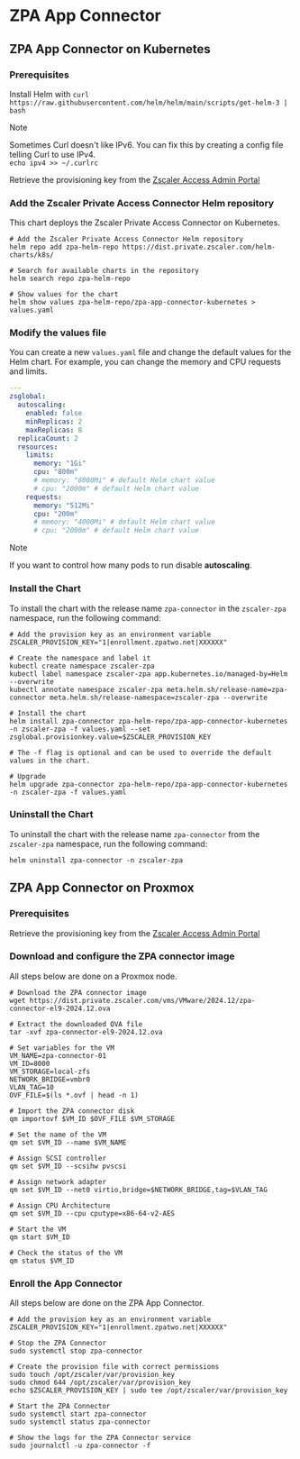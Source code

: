 # ZPA App Connector

## ZPA App Connector on Kubernetes

### Prerequisites

Install Helm with `curl https://raw.githubusercontent.com/helm/helm/main/scripts/get-helm-3 | bash`

> [!NOTE]
> Sometimes Curl doesn't like IPv6. You can fix this by creating a config file telling Curl to use IPv4.  
> `echo ipv4 >> ~/.curlrc`

Retrieve the provisioning key from the [Zscaler Access Admin Portal](https://console.zscaler.com/private#connectors)

### Add the Zscaler Private Access Connector Helm repository

This chart deploys the Zscaler Private Access Connector on Kubernetes.

```shell
# Add the Zscaler Private Access Connector Helm repository
helm repo add zpa-helm-repo https://dist.private.zscaler.com/helm-charts/k8s/

# Search for available charts in the repository
helm search repo zpa-helm-repo

# Show values for the chart
helm show values zpa-helm-repo/zpa-app-connector-kubernetes > values.yaml
```

### Modify the values file

You can create a new `values.yaml` file and change the default values for the Helm chart.
For example, you can change the memory and CPU requests and limits.

```yaml
---
zsglobal:
  autoscaling:
    enabled: false
    minReplicas: 2
    maxReplicas: 8
  replicaCount: 2
  resources:
    limits:
      memory: "1Gi"
      cpu: "800m"
      # memory: "8000Mi" # default Helm chart value
      # cpu: "2000m" # default Helm chart value
    requests:
      memory: "512Mi"
      cpu: "200m"
      # memory: "4000Mi" # default Helm chart value
      # cpu: "2000m" # default Helm chart value
```

> [!NOTE]
> If you want to control how many pods to run disable **autoscaling**.

### Install the Chart

To install the chart with the release name `zpa-connector` in the `zscaler-zpa` namespace, run the following command:

```shell
# Add the provision key as an environment variable
ZSCALER_PROVISION_KEY="1|enrollment.zpatwo.net|XXXXXX"
 
# Create the namespace and label it
kubectl create namespace zscaler-zpa
kubectl label namespace zscaler-zpa app.kubernetes.io/managed-by=Helm --overwrite
kubectl annotate namespace zscaler-zpa meta.helm.sh/release-name=zpa-connector meta.helm.sh/release-namespace=zscaler-zpa --overwrite

# Install the chart
helm install zpa-connector zpa-helm-repo/zpa-app-connector-kubernetes -n zscaler-zpa -f values.yaml --set zsglobal.provisionkey.value=$ZSCALER_PROVISION_KEY

# The -f flag is optional and can be used to override the default values in the chart.

# Upgrade
helm upgrade zpa-connector zpa-helm-repo/zpa-app-connector-kubernetes -n zscaler-zpa -f values.yaml
```

### Uninstall the Chart

To uninstall the chart with the release name `zpa-connector` from the `zscaler-zpa` namespace, run the following command:

```shell
helm uninstall zpa-connector -n zscaler-zpa
```

## ZPA App Connector on Proxmox

### Prerequisites

Retrieve the provisioning key from the [Zscaler Access Admin Portal](https://console.zscaler.com/private#connectors)

### Download and configure the ZPA connector image

All steps below are done on a Proxmox node.

```shell
# Download the ZPA connector image
wget https://dist.private.zscaler.com/vms/VMware/2024.12/zpa-connector-el9-2024.12.ova

# Extract the downloaded OVA file
tar -xvf zpa-connector-el9-2024.12.ova

# Set variables for the VM
VM_NAME=zpa-connector-01
VM_ID=8000
VM_STORAGE=local-zfs
NETWORK_BRIDGE=vmbr0
VLAN_TAG=10
OVF_FILE=$(ls *.ovf | head -n 1)

# Import the ZPA connector disk
qm importovf $VM_ID $OVF_FILE $VM_STORAGE

# Set the name of the VM
qm set $VM_ID --name $VM_NAME

# Assign SCSI controller
qm set $VM_ID --scsihw pvscsi

# Assign network adapter
qm set $VM_ID --net0 virtio,bridge=$NETWORK_BRIDGE,tag=$VLAN_TAG

# Assign CPU Architecture
qm set $VM_ID --cpu cputype=x86-64-v2-AES

# Start the VM
qm start $VM_ID

# Check the status of the VM
qm status $VM_ID
```

### Enroll the App Connector

All steps below are done on the ZPA App Connector.

```shell
# Add the provision key as an environment variable
ZSCALER_PROVISION_KEY="1|enrollment.zpatwo.net|XXXXXX"

# Stop the ZPA Connector
sudo systemctl stop zpa-connector

# Create the provision file with correct permissions
sudo touch /opt/zscaler/var/provision_key
sudo chmod 644 /opt/zscaler/var/provision_key
echo $ZSCALER_PROVISION_KEY | sudo tee /opt/zscaler/var/provision_key

# Start the ZPA Connector
sudo systemctl start zpa-connector
sudo systemctl status zpa-connector

# Show the logs for the ZPA Connector service
sudo journalctl -u zpa-connector -f
```
